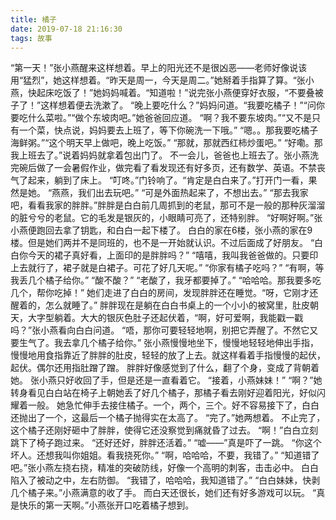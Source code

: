 ```yaml
---
title: 橘子
date: 2019-07-18 21:16:30
tags: 故事
---
```


  “第一天！”张小燕醒来这样想着。早上的阳光还不是很凶恶——老师好像说该用“猛烈”，她这样想着。“昨天是周一，今天是周二。”她掰着手指算了算。“张小燕，快起床吃饭了！”她妈妈喊着。“知道啦！”说完张小燕便穿好衣服，“不要叠被子了！”这样想着便去洗漱了。
  “晚上要吃什么？”妈妈问道。“我要吃橘子！”“问你要吃什么菜啦。”“做个东坡肉吧。”她爸爸回应道。
  “啊？我不要东坡肉。”“又不是只有一个菜，快点说，妈妈要去上班了，等下你碗洗一下哦。”
  “嗯。。那我要吃橘子海鲜粥。”“这个明天早上做吧，晚上吃饭。”
  “那就，那就西红柿炒蛋吧。”
  “好嘞。那我上班去了。”说着妈妈就拿着包出门了。
  不一会儿，爸爸也上班去了。张小燕洗完碗后做了一会暑假作业，做完看了看发现还有好多页，还有数学、英语。不禁丧气了起来，躺到了床上。
  “叮咚。”门铃响了。“肯定是白白来了。”打开门一看，果然是她。
  “燕燕，我们出去玩吧。”
  “可是外面热起来了，不想出去。”
  “那去我家吧，看看我家的胖胖。”胖胖是白白前几周抓到的老鼠，那可不是一般的那种灰溜溜的脏兮兮的老鼠。它的毛发是银灰的，小眼睛可亮了，还特别胖。
  “好啊好啊。”张小燕便跑回去拿了钥匙，和白白一起下楼了。
  白白的家在6楼，张小燕的家在9楼。但是她们两并不是同班的，也不是一开始就认识。不过后面成了好朋友。
  “白白你今天的裙子真好看，上面印的是胖胖吗？”
  “嘻嘻，我叫我爸爸做的。只要印上去就行了，裙子就是白裙子。可花了好几天呢。”
  “你家有橘子吃吗？”
  “有啊，等我丢几个橘子给你。”
  “酸不酸？”
  “老酸了，我牙都要掉了。”
  “哈哈哈。那我要多吃几个，帮你吃掉！”
  她们走进了白白的房间，发现胖胖还在睡觉。“呀，它刚才还醒着的，怎么就睡了。”
  胖胖现在是躺在白白书桌上的一个小小的被窝里，肚皮朝天，大字型躺着。大大的银灰色肚子还起伏着，“啊，好可爱啊，我能戳一戳吗？”张小燕看向白白问道。
  “唔，那你可要轻轻地啊，别把它弄醒了。不然它又要生气了。我去拿几个橘子给你。”
  张小燕慢慢地坐下，慢慢地轻轻地伸出手指，慢慢地用食指靠近了胖胖的肚皮，轻轻的放了上去。就这样看着手指慢慢的起伏，起伏。偶尔还用指肚蹭了蹭。
  胖胖好像感觉到了什么，翻了个身，变成了背朝着她。
  张小燕只好收回了手，但是还是一直看着它。
  “接着，小燕妹妹！”
  “啊？”她转身看见白白站在椅子上朝她丢了好几个橘子，那橘子看去刚好迎着阳光，好似闪耀着一般。
  她急忙伸手去接住橘子。一个，两个，三个。好不容易接下了，白白还抛出了一个，这最后一个橘子抛得实在太高了。
  “完了。”她两想着。
  不止完了，这个橘子还刚好砸中了胖胖，使得它还没察觉到痛就昏了过去。
  “啊！”白白立刻跳下了椅子跑过来。
  “还好还好，胖胖还活着。”
  “嘘——”真是吓了一跳。
  “你这个坏人。还想我叫你姐姐。看我挠死你。”
  “啊，哈哈哈，不要，我错了。”
  “知道错了吧。”张小燕左挠右挠，精准的突破防线，好像一个高明的刺客，击击必中。
  白白陷入了被动之中，左右防御。
  “我错了，哈哈哈，我知道错了。”
  “白白妹妹，快剥几个橘子来。”小燕满意的收了手。
  而白天还很长，她们还有好多游戏可以玩。
  “真是快乐的第一天啊。”小燕张开口吃着橘子想到。